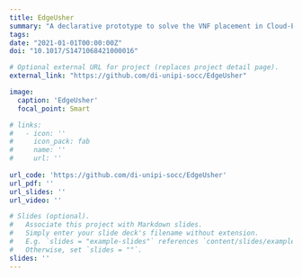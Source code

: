 ```yaml
---
title: EdgeUsher
summary: "A declarative prototype to solve the VNF placement in Cloud-Edge scenarios."
tags:
date: "2021-01-01T00:00:00Z"
doi: "10.1017/S1471068421000016"

# Optional external URL for project (replaces project detail page).
external_link: "https://github.com/di-unipi-socc/EdgeUsher"

image:
  caption: 'EdgeUsher'
  focal_point: Smart

# links:
#   - icon: ''
#     icon_pack: fab
#     name: ''
#     url: ''
  
url_code: 'https://github.com/di-unipi-socc/EdgeUsher'
url_pdf: ''
url_slides: ''
url_video: ''

# Slides (optional).
#   Associate this project with Markdown slides.
#   Simply enter your slide deck's filename without extension.
#   E.g. `slides = "example-slides"` references `content/slides/example-slides.md`.
#   Otherwise, set `slides = ""`.
slides: ''
---
```

<!-- Here you can insert a description -->
